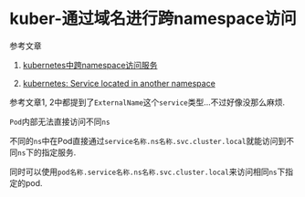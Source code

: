 # kuber-通过域名进行跨namespace访问

参考文章

1. [kubernetes中跨namespace访问服务](https://blog.csdn.net/jettery/article/details/79226801)

2. [kubernetes: Service located in another namespace](https://blog.csdn.net/jettery/article/details/79226801)

参考文章1, 2中都提到了`ExternalName`这个`service`类型...不过好像没那么麻烦.

`Pod`内部无法直接访问不同`ns`

不同的`ns`中在Pod直接通过`service名称.ns名称.svc.cluster.local`就能访问到不同`ns`下的指定服务.

同时可以使用`pod名称.service名称.ns名称.svc.cluster.local`来访问相同`ns`下指定的pod.
